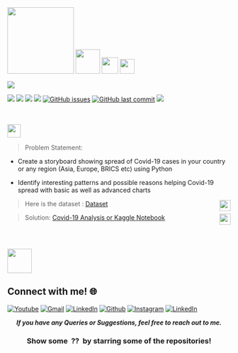 <img height="150" src="https://img.shields.io/badge/Cetpa Infotech PVT LTD-blue.svg?&style=for-the-badge&logo=CetpaInfotechPVTLTD&logoColor=blue" />

<img height="55" src="https://img.shields.io/badge/Training-Data Science using Python-red.svg?&style=for-the-badge&logo=CetpaInfotechPVTLTD&logoColor=red" />
<img height="37" src="https://img.shields.io/badge/Author -Abhijeet Raj Modanwal-blue.svg?&style=for-the-badge&logo=CetpaInfotechPVTLTD&logoColor=blue" />
<img height="33" src="https://img.shields.io/badge/Hello!-Welcome to this repo-brightgreen.svg?style=flat&logo=github" />

 [![](https://camo.githubusercontent.com/2fb0723ef80f8d87a51218680e209c66f213edf8/68747470733a2f2f666f7274686562616467652e636f6d2f696d616765732f6261646765732f6d6164652d776974682d707974686f6e2e737667)](https://python.org)

![](https://img.shields.io/badge/Status-Complete-green.svg) [![](https://img.shields.io/github/languages/code-size/abhijeetraj22/India-World-COVID-19-Anlyz-Visualiz-Predict.svg?style=plastic)](https://github.com/abhijeetraj22/India-World-COVID-19-Anlyz-Visualiz-Predict) [![](https://img.shields.io/github/languages/top/abhijeetraj22/India-World-COVID-19-Anlyz-Visualiz-Predict.svg?style=plastic)](https://github.com/abhijeetraj22/India-World-COVID-19-Anlyz-Visualiz-Predict) [![](https://img.shields.io/github/Follow/abhijeetraj22.svg?style=plastic)](https://github.com/abhijeetraj22) [![GitHub issues](https://img.shields.io/github/issues/abhijeetraj22/India-World-COVID-19-Anlyz-Visualiz-Predict.svg)](https://github.com/abhijeetraj22/India-World-COVID-19-Anlyz-Visualiz-Predict/issues) [![GitHub last commit](https://img.shields.io/github/last-commit/abhijeetraj22/India-World-COVID-19-Anlyz-Visualiz-Predict.svg)](https://github.com/abhijeetraj22/India-World-COVID-19-Anlyz-Visualiz-Predict/commit/master) [![](https://img.shields.io/badge/Followme-Github-green.svg)](https://github.com/abhijeetraj22)

<br><br>
<img height="30" src="https://img.shields.io/badge/Timeline Analysis: COVID 19 -Level  Advanced-red.svg?&style=for-the-badge&logo=TheSparksFoundation&logoColor=blue"/>
<br>

> Problem Statement:
- Create a storyboard showing spread of Covid-19 cases in your country or any
region (Asia, Europe, BRICS etc) using Python <br>

- Identify interesting patterns and possible reasons helping Covid-19 spread with
basic as well as advanced charts <br>

>  Here is the dataset :
<a href="https://github.com/CSSEGISandData/COVID-19">Dataset</a><img align = right height = 25 width = 25 src = https://s3-ie-newseyekanet.s3.amazonaws.com/wp-content/uploads/2012/07/eyeka-creativity-survey-dataset-csv-icon.jpg>

> Solution:
<a href="https://github.com/abhijeetraj22/India-World-COVID-19-Anlyz-Visualiz-Predict/blob/86eb42c4eac4f8a9033d2ea6126a25a4b126d64d/india-world-covid-19-anlyz-visualiz-predicts.ipynb">Covid-19 Analysis or </a><a href="https://www.kaggle.com/code/abhijeetraj22/india-world-covid-19-anlyz-visualiz-predict">Kaggle Notebook</a><img align = right height = 25 width = 25 src = https://cdn4.iconfinder.com/data/icons/project-management-4-2/65/161-512.png>

<br><br>

<img height="55" src="https://img.shields.io/badge/Training-Certificate-blue.svg?&style=for-the-badge&logo=CetpaInfotechPVTLTD&logoColor=blue" />

## Connect with me! 🌐

[<img target="_blank" src="https://img.icons8.com/bubbles/100/000000/youtube.png" title="Youtube">](https://www.youtube.com/channel/UCWbEfUEBQPycfbVWUMnvnuA/)
[<img target="_blank" src="https://img.icons8.com/bubbles/100/000000/gmail.png" title="Gmail">](mailto:abhijeetraj22@gmail.com)
[<img target="_blank" src="https://img.icons8.com/bubbles/100/000000/linkedin.png" title="LinkedIn">](https://www.linkedin.com/in/rajabhijeet22/)       [<img target="_blank" src="https://img.icons8.com/bubbles/100/000000/github.png" title="Github">](https://github.com/abhijeetraj22)     [<img target="_blank" src="https://img.icons8.com/bubbles/100/000000/instagram-new.png" title="Instagram">](https://www.instagram.com/abhijeet_raj_/?hl=en) [<img target="_blank" src="https://img.icons8.com/bubbles/100/000000/twitter.png" title="LinkedIn">](https://twitter.com/abhijeet_raj_/)



<p align="center">
  <b><i>If you have any Queries or Suggestions, feel free to reach out to me.</i></b>  


<h3 align="center">Show some &nbsp;??&nbsp; by starring some of the repositories!</h3>
